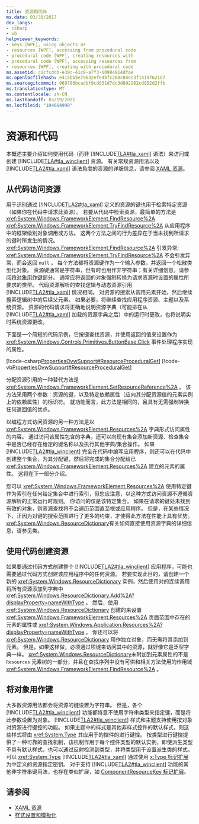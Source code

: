 ```yaml
---
title: 资源和代码
ms.date: 03/30/2017
dev_langs:
- csharp
- vb
helpviewer_keywords:
- keys [WPF], using objects as
- resources [WPF], accessing from procedural code
- procedural code [WPF], creating resources with
- procedural code [WPF], accessing resources from
- resources [WPF], creating with procedural code
ms.assetid: c1cfcddb-e39c-41c8-a7f3-60984914dfae
ms.openlocfilehash: e415bb5e79632efe45fc200c04ec3f14197621d7
ms.sourcegitcommit: 069786bcadbf9cd931d7dc3d892262cd852d2ffb
ms.translationtype: MT
ms.contentlocale: zh-CN
ms.lasthandoff: 03/19/2021
ms.locfileid: "104664998"
---
```

# <a name="resources-and-code"></a>资源和代码
本概述主要介绍如何使用代码（而非 [!INCLUDE[TLA#tla_xaml](../../../includes/tlasharptla-xaml-md.md)] 语法）来访问或创建 [!INCLUDE[TLA#tla_winclient](../../../includes/tlasharptla-winclient-md.md)] 资源。 有关常规资源用法以及 [!INCLUDE[TLA2#tla_xaml](../../../includes/tla2sharptla-xaml-md.md)] 语法角度的资源的详细信息，请参阅 [XAML 资源](/dotnet/desktop-wpf/fundamentals/xaml-resources-define)。  

<a name="accessing"></a>
## <a name="accessing-resources-from-code"></a>从代码访问资源  
 用于识别通过 [!INCLUDE[TLA2#tla_xaml](../../../includes/tla2sharptla-xaml-md.md)] 定义的资源的键也用于检索特定资源（如果你在代码中请求此资源）。 若要从代码中检索资源，最简单的方法是 <xref:System.Windows.FrameworkElement.FindResource%2A> <xref:System.Windows.FrameworkElement.TryFindResource%2A> 从应用程序中的框架级别对象调用或方法。 这两个方法之间的行为差异在于当未找到所请求的键时所发生的情况。 <xref:System.Windows.FrameworkElement.FindResource%2A> 引发异常; <xref:System.Windows.FrameworkElement.TryFindResource%2A> 不会引发异常，而会返回 `null` 。 每个方法都将资源键作为一个输入参数，并返回一个松散类型化对象。 资源键通常是字符串，但有时也用作非字符串；有关详细信息，请参阅[将对象用作键](#objectaskey)部分。 通常应将返回的对象强制转换为请求资源时设置的属性所要求的类型。 代码资源解析的查找逻辑与动态资源引用 [!INCLUDE[TLA2#tla_xaml](../../../includes/tla2sharptla-xaml-md.md)] 情况相同。 对资源的搜索从调用元素开始，然后继续搜索逻辑树中的后续父元素。 如果必要，将继续查找应用程序资源、主题以及系统资源。 资源的代码请求将正确地说明资源字典（可能排在从 [!INCLUDE[TLA2#tla_xaml](../../../includes/tla2sharptla-xaml-md.md)] 加载的资源字典之后）中的运行时更改，也将说明实时系统资源更改。  
  
 下面是一个简短的代码示例，它按键查找资源，并使用返回的值来设置作为 <xref:System.Windows.Controls.Primitives.ButtonBase.Click> 事件处理程序实现的属性。  
  
 [!code-csharp[PropertiesOvwSupport#ResourceProceduralGet](~/samples/snippets/csharp/VS_Snippets_Wpf/PropertiesOvwSupport/CSharp/page3.xaml.cs#resourceproceduralget)]
 [!code-vb[PropertiesOvwSupport#ResourceProceduralGet](~/samples/snippets/visualbasic/VS_Snippets_Wpf/PropertiesOvwSupport/visualbasic/page3.xaml.vb#resourceproceduralget)]  
  
 分配资源引用的一种替代方法是 <xref:System.Windows.FrameworkElement.SetResourceReference%2A> 。 该方法采用两个参数：资源的键，以及特定依赖属性（应向其分配资源值的元素实例上的依赖属性）的标识符。 就功能而言，此方法是相同的，且具有无需强制转换任何返回值的优点。  
  
 以编程方式访问资源的另一种方法是以 <xref:System.Windows.FrameworkElement.Resources%2A> 字典形式访问属性的内容。 通过访问该属性包含的字典，还可以向现有集合添加新资源、检查集合中是否已经存在给定的键名称以及执行其他字典/集合操作。 如果 [!INCLUDE[TLA2#tla_winclient](../../../includes/tla2sharptla-winclient-md.md)] 完全在代码中编写应用程序，则还可以在代码中创建整个集合，为其分配键，然后将完成的集合分配给已 <xref:System.Windows.FrameworkElement.Resources%2A> 建立的元素的属性。 这将在下一部分介绍。  
  
 您可以 <xref:System.Windows.FrameworkElement.Resources%2A> 使用特定键作为索引在任何给定集合中进行索引，但您应注意，以这种方式访问资源不遵循资源解析的正常运行时规则。 你访问的仅是该特定集合。 如果在请求的键处未找到有效的对象，则资源查找将不会遍历范围直至根或应用程序。 但是，在某些情况下，正因为对键的搜索范围进行了更多的约束，才使得此方法在性能上具有优势。 <xref:System.Windows.ResourceDictionary>有关如何直接使用资源字典的详细信息，请参见类。  
  
<a name="creating"></a>
## <a name="creating-resources-with-code"></a>使用代码创建资源  
 如果要通过代码方式创建整个 [!INCLUDE[TLA2#tla_winclient](../../../includes/tla2sharptla-winclient-md.md)] 应用程序，可能也需要通过代码方式创建该应用程序中的任何资源。 若要实现此目的，请创建一个新的 <xref:System.Windows.ResourceDictionary> 实例，然后使用对的连续调用将所有资源添加到字典中 <xref:System.Windows.ResourceDictionary.Add%2A?displayProperty=nameWithType> 。 然后，使用 <xref:System.Windows.ResourceDictionary> 创建的来设置 <xref:System.Windows.FrameworkElement.Resources%2A> 页面范围中存在的元素的属性或 <xref:System.Windows.Application.Resources%2A?displayProperty=nameWithType> 。 你还可以将 <xref:System.Windows.ResourceDictionary> 用作独立对象，而无需将其添加到元素。 但是，如果这样做，必须通过项键来访问其中的资源，就好像它是泛型字典一样。 <xref:System.Windows.ResourceDictionary>未附加到元素属性的不是 `Resources` 元素树的一部分，并且在查找序列中没有可供和相关方法使用的作用域 <xref:System.Windows.FrameworkElement.FindResource%2A> 。  
  
<a name="objectaskey"></a>
## <a name="using-objects-as-keys"></a>将对象用作键  
 大多数资源用法都会将资源的键设置为字符串。 但是，各个 [!INCLUDE[TLA2#tla_winclient](../../../includes/tla2sharptla-winclient-md.md)] 功能都特意不使用字符串类型来指定键，而是将此参数设置为对象。 [!INCLUDE[TLA2#tla_winclient](../../../includes/tla2sharptla-winclient-md.md)] 样式和主题支持使用按对象对资源进行键控的功能。 如果主题中的样式是其他非样式控件的默认样式，则这些样式将由 <xref:System.Type> 其应用于的控件的进行键控。 按类型进行键控提供了一种可靠的查找机制，该机制作用于每个控件类型的默认实例，即使派生类型不具有默认样式，也可以通过反射检测到类型，并将类型用于设置派生类的样式。 可以 <xref:System.Type> [!INCLUDE[TLA2#tla_xaml](../../../includes/tla2sharptla-xaml-md.md)] 通过使用 [x:Type 标记扩展](/dotnet/desktop-wpf/xaml-services/xtype-markup-extension)为中定义的资源指定密钥。 对于支持 [!INCLUDE[TLA2#tla_winclient](../../../includes/tla2sharptla-winclient-md.md)] 功能的其他非字符串键用法，也存在类似扩展，如 [ComponentResourceKey 标记扩展](componentresourcekey-markup-extension.md)。  
  
## <a name="see-also"></a>请参阅

- [XAML 资源](/dotnet/desktop-wpf/fundamentals/xaml-resources-define)
- [样式设置和模板化](/dotnet/desktop-wpf/fundamentals/styles-templates-overview)
